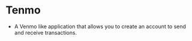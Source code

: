 # Tenmo

- A Venmo like application that allows you to create an account 
  to send and receive transactions.
  
